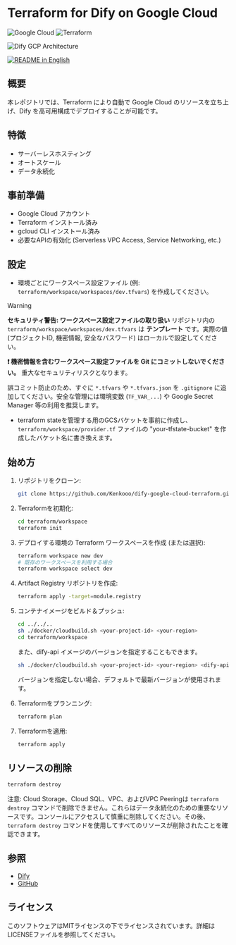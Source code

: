 # Terraform for Dify on Google Cloud

![Google Cloud](https://img.shields.io/badge/Google%20Cloud-4285F4?logo=google-cloud&logoColor=white)
![Terraform](https://img.shields.io/badge/Terraform-1.9.5-blue.svg)


![Dify GCP Architecture](images/dify-google-cloud-architecture.png)

<a href="../../"><img alt="README in English" src="https://img.shields.io/badge/English-d9d9d9"></a>

## 概要
本レポジトリでは、Terraform により自動で Google Cloud のリソースを立ち上げ、Dify を高可用構成でデプロイすることが可能です。

## 特徴
- サーバーレスホスティング
- オートスケール
- データ永続化

## 事前準備
- Google Cloud アカウント
- Terraform インストール済み
- gcloud CLI インストール済み
- 必要なAPIの有効化 (Serverless VPC Access, Service Networking, etc.)

## 設定
- 環境ごとにワークスペース設定ファイル (例: `terraform/workspace/workspaces/dev.tfvars`) を作成してください。
> [!WARNING]
> **セキュリティ警告: ワークスペース設定ファイルの取り扱い**
> リポジトリ内の `terraform/workspace/workspaces/dev.tfvars` は **テンプレート** です。実際の値 (プロジェクトID, 機密情報, 安全なパスワード) はローカルで設定してください。
>
> **❗️ 機密情報を含むワークスペース設定ファイルを Git にコミットしないでください。** 重大なセキュリティリスクとなります。
>
> 誤コミット防止のため、すぐに `*.tfvars` や `*.tfvars.json` を `.gitignore` に追加してください。安全な管理には環境変数 (`TF_VAR_...`) や Google Secret Manager 等の利用を推奨します。

- terraform stateを管理する用のGCSバケットを事前に作成し、`terraform/workspace/provider.tf` ファイルの "your-tfstate-bucket" を作成したバケット名に書き換えます。

## 始め方
1. リポジトリをクローン:
    ```sh
    git clone https://github.com/Kenkooo/dify-google-cloud-terraform.git
    ```

2. Terraformを初期化:
    ```sh
    cd terraform/workspace
    terraform init
    ```

3. デプロイする環境の Terraform ワークスペースを作成 (または選択):
    ```sh
    terraform workspace new dev
    # 既存のワークスペースを利用する場合
    terraform workspace select dev
    ```

4. Artifact Registry リポジトリを作成:
    ```sh
    terraform apply -target=module.registry
    ```

5. コンテナイメージをビルド＆プッシュ:
    ```sh
    cd ../../..
    sh ./docker/cloudbuild.sh <your-project-id> <your-region>
    cd terraform/workspace
    ```
    また、dify-api イメージのバージョンを指定することもできます。
    ```sh
    sh ./docker/cloudbuild.sh <your-project-id> <your-region> <dify-api-version>
    ```
    バージョンを指定しない場合、デフォルトで最新バージョンが使用されます。

6. Terraformをプランニング:
    ```sh
    terraform plan
    ```

7. Terraformを適用:
    ```sh
    terraform apply
    ```


## リソースの削除
```sh
terraform destroy
```

注意: Cloud Storage、Cloud SQL、VPC、およびVPC Peeringは `terraform destroy` コマンドで削除できません。これらはデータ永続化のための重要なリソースです。コンソールにアクセスして慎重に削除してください。その後、`terraform destroy` コマンドを使用してすべてのリソースが削除されたことを確認できます。

## 参照
- [Dify](https://dify.ai/)
- [GitHub](https://github.com/langgenius/dify)

## ライセンス
このソフトウェアはMITライセンスの下でライセンスされています。詳細はLICENSEファイルを参照してください。

